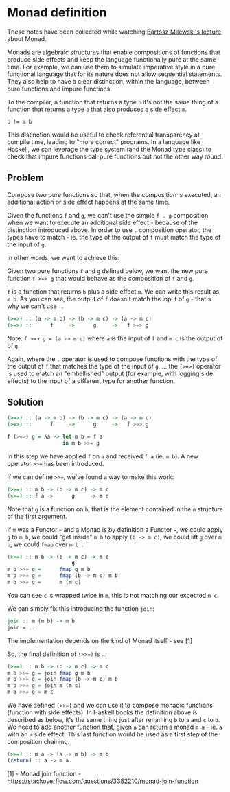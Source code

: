 # Monad definition 

These notes have been collected while watching [Bartosz Milewski's lecture](https://www.youtube.com/watch?v=gHiyzctYqZ0) about Monad.

Monads are algebraic structures that enable compositions of functions that produce side effects and keep the language functionally pure at the same time. For example, we can use them to simulate imperative style in a pure functional language that for its nature does not allow sequential statements. They also help to have a clear distinction, within the language, between pure functions and impure functions. 

To the compiler, a function that returns a type `b` it's not the same thing of a function that returns a type `b` that also produces a side effect `m`. 

```
b != m b
```

This distinction would be useful to check referential transparency at compile time, leading to "more correct" programs. In a language like Haskell, we can leverage the type system (and the Monad type class) to check that impure functions call pure functions but not the other way round. 



## Problem

Compose two pure functions so that, when the composition is executed, an additional action or side effect happens at the same time. 

Given the functions `f` and `g`, we can't use the simple `f . g` composition when we want to execute an additional side effect - because of the distinction introduced above. In order to use `.` composition operator, the types have to match - ie. the type of the output of `f` must match the type of the input of `g`.  

In other words, we want to achieve this: 

Given two pure functions `f` and `g` defined below, we want the new pure function `f >=> g` that would behave as the composition of `f` and `g`. 

`f` is a function that returns `b` plus a side effect `m`. We can write this result as `m b`. As you can see, the output of `f` doesn't match the input of `g` - that's why we can't use `.`.

```haskell
(>=>) :: (a -> m b) -> (b -> m c) -> (a -> m c)
(>=>) ::      f     ->      g     ->   f >=> g     
```
Note: `f >=> g = (a -> m c)` where `a` is the input of `f` and `m c` is the output of of `g`. 


Again, where the `.` operator is used to compose functions with the type of the output of `f` that matches the type of the input
of `g`, ...
the `(>=>)` operator is used to match an "embellished" output (for example, with logging side effects) to the input of a different type for another function. 

## Solution

```haskell
(>=>) :: (a -> m b) -> (b -> m c) -> (a -> m c)
(>=>) ::      f     ->      g     ->   f >=> g     

f (>=>) g = λa -> let m b = f a 
                  in m b >>= g
```

In this step we have applied `f` on `a` and received `f a` (ie. `m b`). A new operator `>>=` has been introduced.

If we can define `>>=`, we've found a way to make this work:

```haskell
(>>=) :: m b -> (b -> m c) -> m c
(>>=) :: f a ->      g     -> m c
```

Note that `g` is a function on `b`, that is the element contained in the `m` structure of the first argument.

If `m` was a Functor - and a Monad is by definition a Functor -, we could apply `g` to `m b`, we could "get inside" `m b` to apply `(b -> m c)`, we could lift `g` over `m b`, we could `fmap` over `m b `.

```haskell
(>>=) :: m b -> (b -> m c) -> m c
                     g  
m b >>= g =      fmap g m b
m b >>= g =      fmap (b -> m c) m b
m b >>= g =      m (m c)
``` 
You can see `c` is wrapped twice in `m`, this is not matching our expected `m c`. 

We can simply fix this introducing the function `join`:

```haskell
join :: m (m b) -> m b 
join = ...
```
The implementation depends on the kind of Monad itself - see [1]

So, the final definition of `(>>=)` is ...

```haskell
(>>=) :: m b -> (b -> m c) -> m c
m b >>= g = join fmap g m b
m b >>= g = join fmap (b -> m c) m b
m b >>= g = join m (m c)
m b >>= g = m c
```
We have defined `(>>=)` and we can use it to compose monadic functions (function with side effects). 
In Haskell books the definition above is described as below, it's the same thing just after renaming `b` to `a` and `c` to `b`.
We need to add another function that, given `a` can return a monad `m a` - ie. `a` with an `m` side effect. This last function would be used as a first step of the composition chaining.

```haskell
(>>=) :: m a -> (a -> m b) -> m b 
(return) :: a -> m a
```


[1] - Monad join function - https://stackoverflow.com/questions/3382210/monad-join-function
